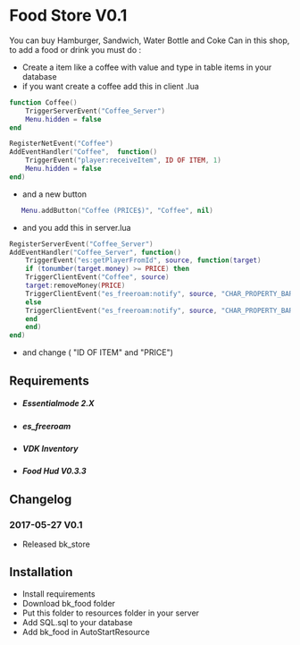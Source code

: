 # Food Store V0.1

You can buy Hamburger, Sandwich, Water Bottle and Coke Can in this shop, to add a
food or drink you must do :

 - Create a item like a coffee with value and type in table items in your database
 - if you want create a coffee add this in client .lua
 
```lua
function Coffee()
    TriggerServerEvent("Coffee_Server")
    Menu.hidden = false
end

RegisterNetEvent("Coffee")
AddEventHandler("Coffee",  function()
    TriggerEvent("player:receiveItem", ID OF ITEM, 1)
    Menu.hidden = false  
end)
```
- and a new button

```lua
   Menu.addButton("Coffee (PRICE$)", "Coffee", nil)
```

- and you add this in server.lua

```lua
RegisterServerEvent("Coffee_Server")
AddEventHandler("Coffee_Server", function()
	TriggerEvent("es:getPlayerFromId", source, function(target)
	if (tonumber(target.money) >= PRICE) then
	TriggerClientEvent("Coffee", source)
	target:removeMoney(PRICE)
	TriggerClientEvent("es_freeroam:notify", source, "CHAR_PROPERTY_BAR_MIRROR_PARK", 1, "Store", false, "Coffee ~g~+1 !\n")
	else
	TriggerClientEvent("es_freeroam:notify", source, "CHAR_PROPERTY_BAR_MIRROR_PARK", 1, "Store", false, "~r~You don't have enought         money !\n")
	end
    end)
end)
```
- and change ( "ID OF ITEM" and "PRICE")

## Requirements

- #####  Essentialmode 2.X
- ##### es_freeroam
- ##### VDK Inventory
- ##### Food Hud V0.3.3

## Changelog
### 2017-05-27 V0.1 
 - Released bk_store

## Installation

* Install requirements
* Download bk_food folder
* Put this folder to resources folder in your server
* Add SQL.sql to your database
* Add bk_food in AutoStartResource
